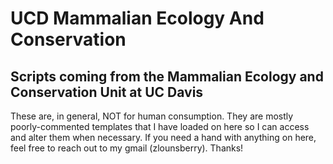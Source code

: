 # UCD Mammalian Ecology And Conservation
## Scripts coming from the Mammalian Ecology and Conservation Unit at UC Davis

These are, in general, NOT for human consumption. They are mostly poorly-commented templates that I have loaded on here so I can access and alter them when necessary. If you need a hand with anything on here, feel free to reach out to my gmail (zlounsberry). Thanks!
